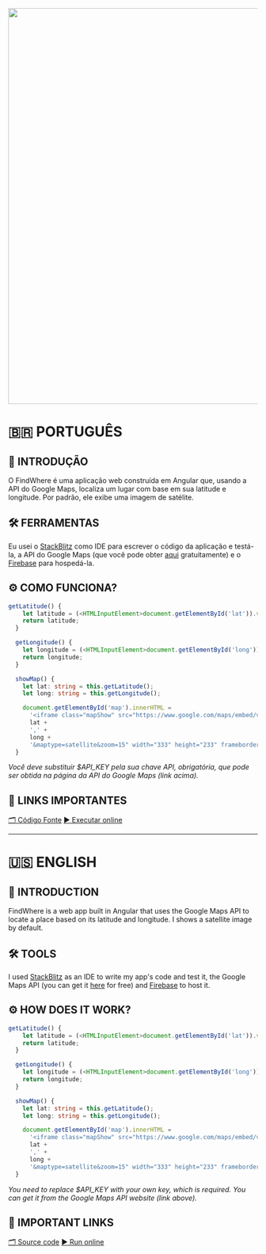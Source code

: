 <img src="https://raw.githubusercontent.com/Redwars22/Web2/main/FindWhere/findwhere_demo.png" width="800px"/>

# 🇧🇷 PORTUGUÊS
## 📙 INTRODUÇÃO
O FindWhere é uma aplicação web construída em Angular que, usando a API do Google Maps, localiza um lugar com base em sua latitude e longitude. Por padrão, ele exibe uma imagem de satélite.

## 🛠 FERRAMENTAS
Eu usei o [StackBlitz](https://stackblitz.com) como IDE para escrever o código da aplicação e testá-la, a API do Google Maps (que você pode obter [aqui](https://developers.google.com/maps) gratuitamente) e o [Firebase](https://console.firebase.google.com/) para hospedá-la.

## ⚙️ COMO FUNCIONA?
```typescript
getLatitude() {
    let latitude = (<HTMLInputElement>document.getElementById('lat')).value;
    return latitude;
  }

  getLongitude() {
    let longitude = (<HTMLInputElement>document.getElementById('long')).value;
    return longitude;
  }

  showMap() {
    let lat: string = this.getLatitude();
    let long: string = this.getLongitude();

    document.getElementById('map').innerHTML =
      '<iframe class="mapShow" src="https://www.google.com/maps/embed/v1/view?key=$API_KEY&center=' +
      lat +
      ',' +
      long +
      '&maptype=satellite&zoom=15" width="333" height="233" frameborder="0" style="border:0"/>';
  }
```

*Você deve substituir $API_KEY pela sua chave API, obrigatória, que pode ser obtida na página da API do Google Maps (link acima).*

## 🔗 LINKS IMPORTANTES
[🗂️ Código Fonte](https://github.com/Redwars22/Web2/tree/main/FindWhere)
[▶️ Executar online]()

<hr/>

# 🇺🇸 ENGLISH
## 📙 INTRODUCTION
FindWhere is a web app built in Angular that uses the Google Maps API to locate a place based on its latitude and longitude. I shows a satellite image by default.

## 🛠 TOOLS
I used [StackBlitz](https://stackblitz.com) as an IDE to write my app's code and test it, the Google Maps API (you can get it [here](https://developers.google.com/maps) for free) and [Firebase](https://console.firebase.google.com/) to host it.

## ⚙️ HOW DOES IT WORK?
```typescript
getLatitude() {
    let latitude = (<HTMLInputElement>document.getElementById('lat')).value;
    return latitude;
  }

  getLongitude() {
    let longitude = (<HTMLInputElement>document.getElementById('long')).value;
    return longitude;
  }

  showMap() {
    let lat: string = this.getLatitude();
    let long: string = this.getLongitude();

    document.getElementById('map').innerHTML =
      '<iframe class="mapShow" src="https://www.google.com/maps/embed/v1/view?key=$API_KEY&center=' +
      lat +
      ',' +
      long +
      '&maptype=satellite&zoom=15" width="333" height="233" frameborder="0" style="border:0"/>';
  }
```

*You need to replace $API_KEY with your own key, which is required. You can get it from the Google Maps API website (link above).*

## 🔗 IMPORTANT LINKS
[🗂️ Source code](https://github.com/Redwars22/Web2/tree/main/FindWhere)
[▶️ Run online]()
